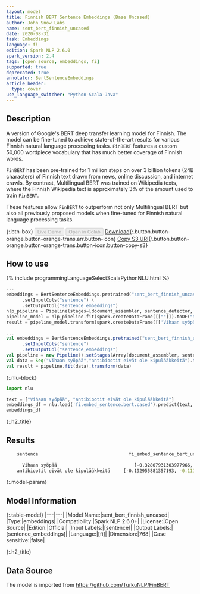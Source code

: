 ```yaml
---
layout: model
title: Finnish BERT Sentence Embeddings (Base Uncased)
author: John Snow Labs
name: sent_bert_finnish_uncased
date: 2020-08-31
task: Embeddings
language: fi
edition: Spark NLP 2.6.0
spark_version: 2.4
tags: [open_source, embeddings, fi]
supported: true
deprecated: true
annotator: BertSentenceEmbeddings
article_header:
  type: cover
use_language_switcher: "Python-Scala-Java"
---
```


## Description
A version of Google's BERT deep transfer learning model for Finnish. The model can be fine-tuned to achieve state-of-the-art results for various Finnish natural language processing tasks. `FinBERT` features a custom 50,000 wordpiece vocabulary that has much better coverage of Finnish words.

`FinBERT` has been pre-trained for 1 million steps on over 3 billion tokens (24B characters) of Finnish text drawn from news, online discussion, and internet crawls. By contrast, Multilingual BERT was trained on Wikipedia texts, where the Finnish Wikipedia text is approximately 3% of the amount used to train `FinBERT`.

These features allow `FinBERT` to outperform not only Multilingual BERT but also all previously proposed models when fine-tuned for Finnish natural language processing tasks.

{:.btn-box}
<button class="button button-orange" disabled>Live Demo</button>
<button class="button button-orange" disabled>Open in Colab</button>
[Download](https://s3.amazonaws.com/auxdata.johnsnowlabs.com/public/models/sent_bert_finnish_uncased_fi_2.6.0_2.4_1598897885576.zip){:.button.button-orange.button-orange-trans.arr.button-icon}
[Copy S3 URI](s3://auxdata.johnsnowlabs.com/public/models/sent_bert_finnish_uncased_fi_2.6.0_2.4_1598897885576.zip){:.button.button-orange.button-orange-trans.button-icon.button-copy-s3}

## How to use

<div class="tabs-box" markdown="1">

{% include programmingLanguageSelectScalaPythonNLU.html %}

```python
...
embeddings = BertSentenceEmbeddings.pretrained("sent_bert_finnish_uncased", "fi") \
      .setInputCols("sentence") \
      .setOutputCol("sentence_embeddings")
nlp_pipeline = Pipeline(stages=[document_assembler, sentence_detector, embeddings])
pipeline_model = nlp_pipeline.fit(spark.createDataFrame([[""]]).toDF("text"))
result = pipeline_model.transform(spark.createDataFrame([['Vihaan syöpää', 'antibiootit eivät ole kipulääkkeitä']], ["text"]))
```

```scala
...
val embeddings = BertSentenceEmbeddings.pretrained("sent_bert_finnish_uncased", "fi")
      .setInputCols("sentence")
      .setOutputCol("sentence_embeddings")
val pipeline = new Pipeline().setStages(Array(document_assembler, sentence_detector, embeddings))
val data = Seq("Vihaan syöpää","antibiootit eivät ole kipulääkkeitä").toDF("text")
val result = pipeline.fit(data).transform(data)
```

{:.nlu-block}
```python
import nlu

text = ["Vihaan syöpää", "antibiootit eivät ole kipulääkkeitä"]
embeddings_df = nlu.load('fi.embed_sentence.bert.cased').predict(text, output_level='sentence')
embeddings_df
```

</div>

{:.h2_title}
## Results
```bash
	sentence	                              fi_embed_sentence_bert_uncased_embeddings
		
      Vihaan syöpää 	                        [-0.32807931303977966, -0.18222537636756897, 0...
 	antibiootit eivät ole kipulääkkeitä 	[-0.192955881357193, -0.11151257902383804, 0.7...
```


{:.model-param}
## Model Information

{:.table-model}
|---|---|
|Model Name:|sent_bert_finnish_uncased|
|Type:|embeddings|
|Compatibility:|Spark NLP 2.6.0+|
|License:|Open Source|
|Edition:|Official|
|Input Labels:|[sentence]|
|Output Labels:|[sentence_embeddings]|
|Language:|[fi]|
|Dimension:|768|
|Case sensitive:|false|

{:.h2_title}
## Data Source
The model is imported from https://github.com/TurkuNLP/FinBERT
